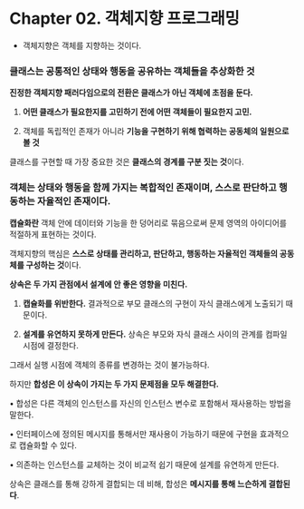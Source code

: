 # Chapter 02. 객체지향 프로그래밍

 - 객체지향은 객체를 지향하는 것이다.

### 클래스는 공통적인 상태와 행동을 공유하는 객체들을 추상화한 것


 **진정한 객체지향 패러다임으로의 전환은 클래스가 아닌 객체에 초점을 둔다.**

1.	**어떤 클래스가 필요한지를 고민하기 전에 어떤 객체들이 필요한지 고민.**

2.	객체를 독립적인 존재가 아니라 **기능을 구현하기 위해 협력하는 공동체의 일원으로 볼 것**

클래스를 구현할 때 가장 중요한 것은 **클래스의 경계를 구분 짓는 것**이다. 

### 객체는 상태와 행동을 함께 가지는 복합적인 존재이며, 스스로 판단하고 행동하는 자율적인 존재이다.

**캡슐화란** 객체 안에 데이터와 기능을 한 덩어리로 묶음으로써 문제 영역의 아이디어를 적절하게 표현하는 것이다.

객체지향의 핵심은 **스스로 상태를 관리하고, 판단하고, 행동하는 자율적인 객체들의 공동체를 구성하는 것**이다.

**상속은 두 가지 관점에서 설계에 안 좋은 영향을 미친다.**

1.	**캡슐화를 위반한다.** 결과적으로 부모 클래스의 구현이 자식 클래스에게 노출되기 때문이다.

2.	**설계를 유연하지 못하게 만든다.** 상속은 부모와 자식 클래스 사이의 관계를 컴파일 시점에 결정한다. 

그래서 실행 시점에 객체의 종류를 변경하는 것이 불가능하다.

하지만 **합성은 이 상속이 가지는 두 가지 문제점을 모두 해결한다.**

•	합성은 다른 객체의 인스턴스를 자신의 인스턴스 변수로 포함해서 재사용하는 방법을 말한다.

•	인터페이스에 정의된 메시지를 통해서만 재사용이 가능하기 때문에 구현을 효과적으로 캡슐화할 수 있다.

•	의존하는 인스턴스를 교체하는 것이 비교적 쉽기 때문에 설계를 유연하게 만든다.

상속은 클래스를 통해 강하게 결합되는 데 비해, 합성은 **메시지를 통해 느슨하게 결합된다**.